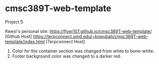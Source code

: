 # cmsc389T-web-template

Project 5

Kwesi's personal site:
https://flyer107.github.io/cmsc389T-web-template/ [Github Host]
https://terpconnect.umd.edu/~kowubah/cmsc389T-web-template/index.html [Terpconnect Host] 

1. Color for the container section was changed from white to bone-white.
2. Footer background color was changed to a darker red.

